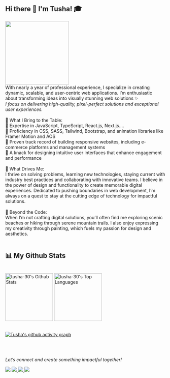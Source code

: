 ## Hi there 👋 I'm Tusha! 🎓
<img src="https://camo.githubusercontent.com/99b33b36df693b62c868b8985047d6a3187e7c968af875f64c532e9d836ed9ea/68747470733a2f2f6f63746f6465782e6769746875622e636f6d2f696d616765732f6461667470756e6b746f6361742d74686f6d61732e676966" style="width: 200px; height: 200px;" />

<div>
With nearly a year of professional experience, I specialize in creating dynamic, scalable, and user-centric web applications. I’m enthusiastic about transforming ideas into visually stunning web solutions ✨ 
  <br/>
<i>I focus on delivering high-quality, pixel-perfect solutions and exceptional user experiences.</i>
</div>
<br/>
<div>
🚀 What I Bring to the Table:
  <br/>
🔸 Expertise in JavaScript, TypeScript, React.js, Next.js....
<br/>
🔸 Proficiency in CSS, SASS, Tailwind, Bootstrap, and animation libraries like Framer Motion and AOS
  <br/>
🔸 Proven track record of building responsive websites, including e-commerce platforms and management systems
  <br/>
🔸 A knack for designing intuitive user interfaces that enhance engagement and performance
</div>
<br/>
<div>
  🌟 What Drives Me:
  <br/>
I thrive on solving problems, learning new technologies, staying current with industry best practices and collaborating with innovative teams. I believe in the power of design and functionality to create memorable digital experiences. Dedicated to pushing boundaries in web development, I’m always on a quest to stay at the cutting edge of technology for impactful solutions.
</div>
<br/>
<div>
  🎨 Beyond the Code:
  <br/>
When I’m not crafting digital solutions, you’ll often find me exploring scenic beaches or hiking through serene mountain trails. I also enjoy expressing my creativity through painting, which fuels my passion for design and aesthetics.
</div>
<br/>
<div>

</div>

## 📊 My Github Stats

  <br/>
    <a href="https://github.com/tusha-30/github-readme-stats"><img alt="tusha-30's Github Stats" src="https://github-readme-stats.vercel.app/api?username=tusha-30&show_icons=true&count_private=true&theme=react&hide_border=true&bg_color=0D1117" height="150" /></a>
  <a href="https://github.com/tusha-30/github-readme-stats"><img alt="tusha-30's Top Languages" src="https://github-readme-stats.vercel.app/api/top-langs/?username=tusha-30&langs_count=8&count_private=true&layout=compact&theme=react&hide_border=true&bg_color=0D1117" height="150" /></a>
  <br/>



<br/>

[![Tusha's github activity graph](https://github-readme-activity-graph.vercel.app/graph?username=tusha-30&theme=react-dark)](https://github.com/tusha-30/github-readme-activity-graph)

<br/>
<br/>

<i>Let’s connect and create something impactful together!</i>
<p align="left">

<a href = "https://www.linkedin.com/in/tusha3009/"><img src="https://img.icons8.com/fluent/48/000000/linkedin.png"/></a>
<a href="mailto:30tusha@gmail.com">
  <img src="https://img.icons8.com/fluent/48/000000/gmail.png"/>
</a>
<a href="https://leetcode.com/Tusha_30/">
  <img src="https://img.icons8.com/external-tal-revivo-color-tal-revivo/48/null/external-level-up-your-coding-skills-and-quickly-land-a-job-logo-color-tal-revivo.png"/>
</a>
<a href = "https://www.instagram.com/t_u_s_h_a__/"><img src="https://img.icons8.com/fluent/48/000000/instagram-new.png"/></a>
</p>

<!--
**tusha-30/tusha-30** is a ✨ _special_ ✨ repository because its `README.md` (this file) appears on your GitHub profile.

Here are some ideas to get you started:

- 🔭 I’m currently working on ...
- 🌱 I’m currently learning ...
- 👯 I’m looking to collaborate on ...
- 🤔 I’m looking for help with ...
- 💬 Ask me about ...
- 📫 How to reach me: ...
- 😄 Pronouns: ...
- ⚡ Fun fact: ...
-->
